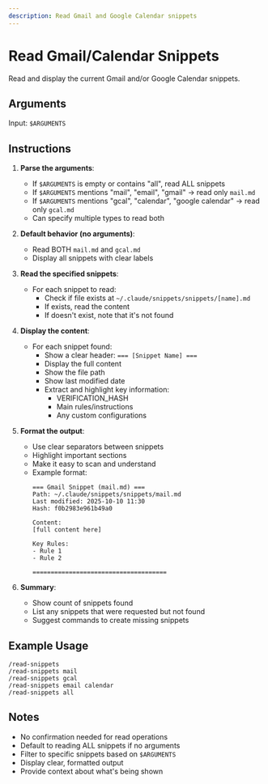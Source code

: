 ```yaml
---
description: Read Gmail and Google Calendar snippets
---
```


# Read Gmail/Calendar Snippets

Read and display the current Gmail and/or Google Calendar snippets.

## Arguments

Input: `$ARGUMENTS`

## Instructions

1. **Parse the arguments**:
   - If `$ARGUMENTS` is empty or contains "all", read ALL snippets
   - If `$ARGUMENTS` mentions "mail", "email", "gmail" → read only `mail.md`
   - If `$ARGUMENTS` mentions "gcal", "calendar", "google calendar" → read only `gcal.md`
   - Can specify multiple types to read both

2. **Default behavior (no arguments)**:
   - Read BOTH `mail.md` and `gcal.md`
   - Display all snippets with clear labels

3. **Read the specified snippets**:
   - For each snippet to read:
     - Check if file exists at `~/.claude/snippets/snippets/[name].md`
     - If exists, read the content
     - If doesn't exist, note that it's not found

4. **Display the content**:
   - For each snippet found:
     - Show a clear header: `=== [Snippet Name] ===`
     - Display the full content
     - Show the file path
     - Show last modified date
     - Extract and highlight key information:
       - VERIFICATION_HASH
       - Main rules/instructions
       - Any custom configurations

5. **Format the output**:
   - Use clear separators between snippets
   - Highlight important sections
   - Make it easy to scan and understand
   - Example format:
     ```
     === Gmail Snippet (mail.md) ===
     Path: ~/.claude/snippets/snippets/mail.md
     Last modified: 2025-10-10 11:30
     Hash: f0b2983e961b49a0

     Content:
     [full content here]

     Key Rules:
     - Rule 1
     - Rule 2

     =====================================
     ```

6. **Summary**:
   - Show count of snippets found
   - List any snippets that were requested but not found
   - Suggest commands to create missing snippets

## Example Usage

```
/read-snippets
/read-snippets mail
/read-snippets gcal
/read-snippets email calendar
/read-snippets all
```

## Notes

- No confirmation needed for read operations
- Default to reading ALL snippets if no arguments
- Filter to specific snippets based on `$ARGUMENTS`
- Display clear, formatted output
- Provide context about what's being shown
